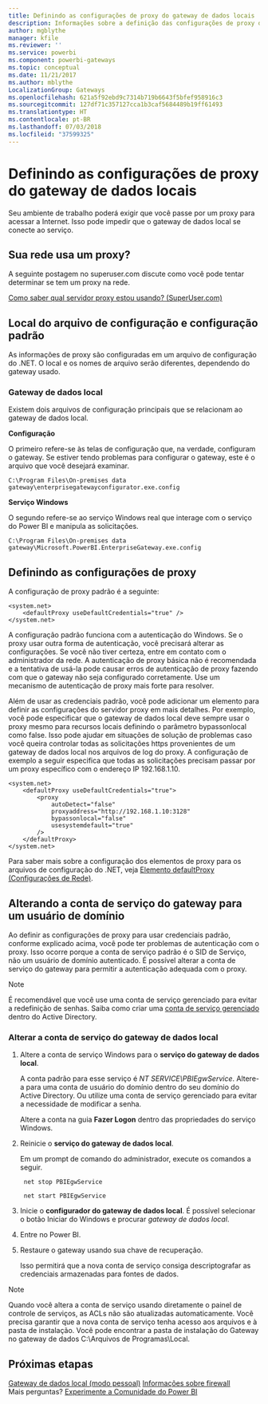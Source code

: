 ```yaml
---
title: Definindo as configurações de proxy do gateway de dados locais
description: Informações sobre a definição das configurações de proxy do gateway de dados local.
author: mgblythe
manager: kfile
ms.reviewer: ''
ms.service: powerbi
ms.component: powerbi-gateways
ms.topic: conceptual
ms.date: 11/21/2017
ms.author: mblythe
LocalizationGroup: Gateways
ms.openlocfilehash: 621a5f92ebd9c7314b719b6643f5bfef958916c3
ms.sourcegitcommit: 127df71c357127cca1b3caf5684489b19ff61493
ms.translationtype: HT
ms.contentlocale: pt-BR
ms.lasthandoff: 07/03/2018
ms.locfileid: "37599325"
---
```

# <a name="configuring-proxy-settings-for-the-on-premises-data-gateway"></a>Definindo as configurações de proxy do gateway de dados locais
Seu ambiente de trabalho poderá exigir que você passe por um proxy para acessar a Internet. Isso pode impedir que o gateway de dados local se conecte ao serviço.

## <a name="does-your-network-use-a-proxy"></a>Sua rede usa um proxy?
A seguinte postagem no superuser.com discute como você pode tentar determinar se tem um proxy na rede.

[Como saber qual servidor proxy estou usando? (SuperUser.com)](https://superuser.com/questions/346372/how-do-i-know-what-proxy-server-im-using)

## <a name="configuration-file-location-and-default-configuration"></a>Local do arquivo de configuração e configuração padrão
As informações de proxy são configuradas em um arquivo de configuração do .NET. O local e os nomes de arquivo serão diferentes, dependendo do gateway usado.

### <a name="on-premises-data-gateway"></a>Gateway de dados local
Existem dois arquivos de configuração principais que se relacionam ao gateway de dados local.

**Configuração**

O primeiro refere-se às telas de configuração que, na verdade, configuram o gateway. Se estiver tendo problemas para configurar o gateway, este é o arquivo que você desejará examinar.

    C:\Program Files\On-premises data gateway\enterprisegatewayconfigurator.exe.config

**Serviço Windows**

O segundo refere-se ao serviço Windows real que interage com o serviço do Power BI e manipula as solicitações.

    C:\Program Files\On-premises data gateway\Microsoft.PowerBI.EnterpriseGateway.exe.config

## <a name="configuring-proxy-settings"></a>Definindo as configurações de proxy
A configuração de proxy padrão é a seguinte:

    <system.net>
        <defaultProxy useDefaultCredentials="true" />
    </system.net>

A configuração padrão funciona com a autenticação do Windows. Se o proxy usar outra forma de autenticação, você precisará alterar as configurações. Se você não tiver certeza, entre em contato com o administrador da rede. A autenticação de proxy básica não é recomendada e a tentativa de usá-la pode causar erros de autenticação de proxy fazendo com que o gateway não seja configurado corretamente. Use um mecanismo de autenticação de proxy mais forte para resolver.

Além de usar as credenciais padrão, você pode adicionar um elemento <proxy> para definir as configurações do servidor proxy em mais detalhes. Por exemplo, você pode especificar que o gateway de dados local deve sempre usar o proxy mesmo para recursos locais definindo o parâmetro bypassonlocal como false. Isso pode ajudar em situações de solução de problemas caso você queira controlar todas as solicitações https provenientes de um gateway de dados local nos arquivos de log do proxy. A configuração de exemplo a seguir especifica que todas as solicitações precisam passar por um proxy específico com o endereço IP 192.168.1.10.

    <system.net>
        <defaultProxy useDefaultCredentials="true">
            <proxy  
                autoDetect="false"  
                proxyaddress="http://192.168.1.10:3128"  
                bypassonlocal="false"  
                usesystemdefault="true"
            />  
        </defaultProxy>
    </system.net>

Para saber mais sobre a configuração dos elementos de proxy para os arquivos de configuração do .NET, veja [Elemento defaultProxy (Configurações de Rede)](https://msdn.microsoft.com/library/kd3cf2ex.aspx).

## <a name="changing-the-gateway-service-account-to-a-domain-user"></a>Alterando a conta de serviço do gateway para um usuário de domínio
Ao definir as configurações de proxy para usar credenciais padrão, conforme explicado acima, você pode ter problemas de autenticação com o proxy. Isso ocorre porque a conta de serviço padrão é o SID de Serviço, não um usuário de domínio autenticado. É possível alterar a conta de serviço do gateway para permitir a autenticação adequada com o proxy.

> [!NOTE]
> É recomendável que você use uma conta de serviço gerenciado para evitar a redefinição de senhas. Saiba como criar uma [conta de serviço gerenciado](https://technet.microsoft.com/library/dd548356.aspx) dentro do Active Directory.
> 
> 

### <a name="change-the-on-premises-data-gateway-service-account"></a>Alterar a conta de serviço do gateway de dados local
1. Altere a conta de serviço Windows para o **serviço do gateway de dados local**.

    A conta padrão para esse serviço é *NT SERVICE\PBIEgwService*. Altere-a para uma conta de usuário do domínio dentro do seu domínio do Active Directory. Ou utilize uma conta de serviço gerenciado para evitar a necessidade de modificar a senha.

    Altere a conta na guia **Fazer Logon** dentro das propriedades do serviço Windows.
2. Reinicie o **serviço do gateway de dados local**.

    Em um prompt de comando do administrador, execute os comandos a seguir.

        net stop PBIEgwService

        net start PBIEgwService
3. Inicie o **configurador do gateway de dados local**. É possível selecionar o botão Iniciar do Windows e procurar *gateway de dados local*.
4. Entre no Power BI.
5. Restaure o gateway usando sua chave de recuperação.

    Isso permitirá que a nova conta de serviço consiga descriptografar as credenciais armazenadas para fontes de dados.

> [!NOTE]
> Quando você altera a conta de serviço usando diretamente o painel de controle de serviços, as ACLs não são atualizadas automaticamente. Você precisa garantir que a nova conta de serviço tenha acesso aos arquivos e à pasta de instalação. Você pode encontrar a pasta de instalação do Gateway no gateway de dados C:\Arquivos de Programas\Local. 
> 

## <a name="next-steps"></a>Próximas etapas
[Gateway de dados local (modo pessoal)](service-gateway-personal-mode.md)
[Informações sobre firewall](service-gateway-onprem-tshoot.md#firewall-or-proxy)  
Mais perguntas? [Experimente a Comunidade do Power BI](http://community.powerbi.com/)

